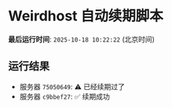 # Weirdhost 自动续期脚本

**最后运行时间**: `2025-10-18 10:22:22` (北京时间)

## 运行结果

- 服务器 `75050649`: ⚠️ 已经续期过了
- 服务器 `c9bbef27`: ✅ 续期成功
